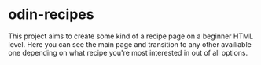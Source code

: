 # odin-recipes
This project aims to create some kind of a recipe page on a beginner HTML level. Here you can see the main page and transition to any other availiable one depending on what recipe you're most interested in out of all options.